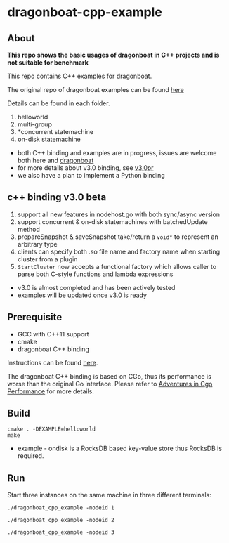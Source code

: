 # dragonboat-cpp-example

## About

**This repo shows the basic usages of dragonboat in C++ projects and is not suitable for benchmark**

This repo contains C++ examples for dragonboat.

The original repo of dragonboat examples can be found [here](https://github.com/lni/dragonboat-example)

Details can be found in each folder.

1. helloworld
2. multi-group
3. *concurrent statemachine
4. on-disk statemachine

* both C++ binding and examples are in progress, issues are welcome both here and [dragonboat](https://github.com/lni/dragonboat)
* for more details about v3.0 binding, see [v3.0pr](https://github.com/lni/dragonboat/pull/71)
* we also have a plan to implement a Python binding

## c++ binding v3.0 beta 

1. support all new features in nodehost.go with both sync/async version
2. support concurrent & on-disk statemachines with batchedUpdate method
3. prepareSnapshot & saveSnapshot take/return a ```void*``` to represent an arbitrary type
4. clients can specify both .so file name and factory name when starting cluster from a plugin
5. `StartCluster` now accepts a functional factory which allows caller to parse both C-style functions and lambda expressions

* v3.0 is almost completed and has been actively tested
* examples will be updated once v3.0 is ready

## Prerequisite

- GCC with C++11 support
- cmake
- dragonboat C++ binding

Instructions can be found [here](https://github.com/lni/dragonboat). 

The dragonboat C++ binding is based on CGo, thus its performance is worse than the original Go interface. Please refer to [Adventures in Cgo Performance](https://about.sourcegraph.com/go/gophercon-2018-adventures-in-cgo-performance) for more details.


## Build

```shell
cmake . -DEXAMPLE=helloworld
make
```

* example - ondisk is a RocksDB based key-value store thus RocksDB is required.

## Run

Start three instances on the same machine in three different terminals:

```shell
./dragonboat_cpp_example -nodeid 1
```

```shell
./dragonboat_cpp_example -nodeid 2
```

```shell
./dragonboat_cpp_example -nodeid 3
```